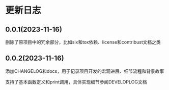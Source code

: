 # 更新日志

## 0.0.1(2023-11-16)
删除了原项目中的冗余部分，比如six和tox依赖、license和contribust文档之类

## 0.0.2(2023-11-16)
添加CHANGELOG和docs，用于记录项目开发的宏观进展、细节流程和背景故事

支持了基本函数定义和print调用，具体实现细节参阅DEVELOPLOG文档